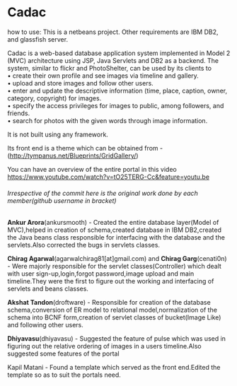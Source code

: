  Cadac
==============
how to use:
This is a netbeans project.
Other requirements are IBM DB2, and glassfish server.

Cadac is a web-based database application system implemented in Model 2 (MVC) architecture using JSP, Java Servlets and DB2 as a backend. The system, similar to flickr and PhotoShelter, can be used by its clients to<br>
• create their own profile and see images via timeline and gallery.<br>
• upload and store images and follow other users.<br>
• enter and update the descriptive information (time, place, caption, owner, category, copyright) for images.<br>
• specify the access privileges for images to public, among followers, and friends.<br>
• search for photos with the given words through image information.<br>

It is not built using any framework.<br>

Its front end is a theme which can be obtained from -(http://tympanus.net/Blueprints/GridGallery/) <br>

You can have an overview of the entire portal in this video<br>
https://www.youtube.com/watch?v=tO25TERG-Cc&feature=youtu.be<br>

###### _Irrespective of the commit here is the original work done by each member(github username in bracket)_


**Ankur Arora**(ankursmooth) - Created the entire database layer(Model of MVC),helped in creation of schema,created database in IBM DB2,created the Java beans class responsible for interfacing with the database and the servlets.Also corrected the bugs in servlets classes.

**Chirag Agarwal**(agarwalchirag81[at]gmail.com) and **Chirag Garg**(cenati0n) - Were majorly responsible for the servlet classes(Controller) which dealt with user sign-up,login,forgot password,image upload and main timeline.They were the first to figure out the working and interfacing of servlets and beans classes.

**Akshat Tandon**(droftware) - Responsible for creation of the database schema,conversion of ER model to relational model,normalization of the schema into BCNF form,creation of servlet classes of bucket(Image Like) and following other users.

**Dhiyavasu**(dhiyavasu) - Suggested the feature of pulse which was used in figuring out the relative ordering of images in a users timeline.Also suggested some features of the portal

Kapil Matani - Found a template which served as the front end.Edited the template so as to suit the portals need.
